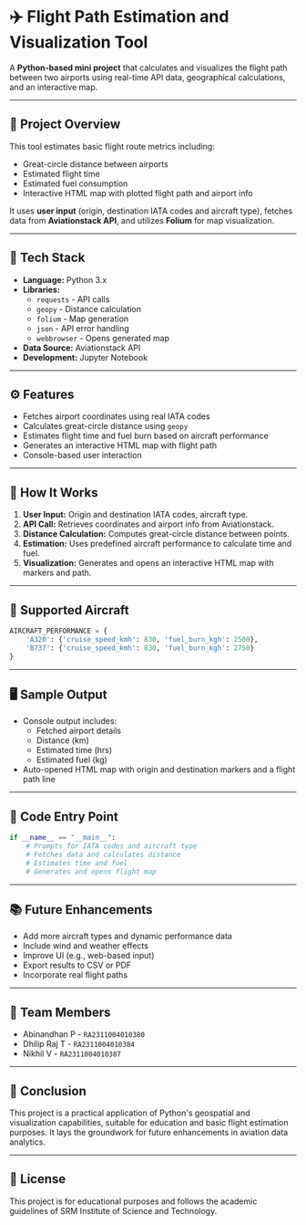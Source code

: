 
# ✈️ Flight Path Estimation and Visualization Tool

A **Python-based mini project** that calculates and visualizes the flight path between two airports using real-time API data, geographical calculations, and an interactive map.

---

## 📌 Project Overview

This tool estimates basic flight route metrics including:

- Great-circle distance between airports
- Estimated flight time
- Estimated fuel consumption
- Interactive HTML map with plotted flight path and airport info

It uses **user input** (origin, destination IATA codes and aircraft type), fetches data from **Aviationstack API**, and utilizes **Folium** for map visualization.

---

## 🧰 Tech Stack

- **Language:** Python 3.x  
- **Libraries:**
  - `requests` - API calls
  - `geopy` - Distance calculation
  - `folium` - Map generation
  - `json` - API error handling
  - `webbrowser` - Opens generated map
- **Data Source:** Aviationstack API  
- **Development:** Jupyter Notebook

---

## ⚙️ Features

- Fetches airport coordinates using real IATA codes
- Calculates great-circle distance using `geopy`
- Estimates flight time and fuel burn based on aircraft performance
- Generates an interactive HTML map with flight path
- Console-based user interaction

---

## 🧪 How It Works

1. **User Input:** Origin and destination IATA codes, aircraft type.
2. **API Call:** Retrieves coordinates and airport info from Aviationstack.
3. **Distance Calculation:** Computes great-circle distance between points.
4. **Estimation:** Uses predefined aircraft performance to calculate time and fuel.
5. **Visualization:** Generates and opens an interactive HTML map with markers and path.

---

## 🚀 Supported Aircraft

```python
AIRCRAFT_PERFORMANCE = {
    'A320': {'cruise_speed_kmh': 830, 'fuel_burn_kgh': 2500},
    'B737': {'cruise_speed_kmh': 830, 'fuel_burn_kgh': 2750}
}
```

---

## 🖥️ Sample Output

- Console output includes:
  - Fetched airport details
  - Distance (km)
  - Estimated time (hrs)
  - Estimated fuel (kg)
- Auto-opened HTML map with origin and destination markers and a flight path line

---

## 📌 Code Entry Point

```python
if __name__ == "__main__":
    # Prompts for IATA codes and aircraft type
    # Fetches data and calculates distance
    # Estimates time and fuel
    # Generates and opens flight map
```


---

## 📚 Future Enhancements

- Add more aircraft types and dynamic performance data
- Include wind and weather effects
- Improve UI (e.g., web-based input)
- Export results to CSV or PDF
- Incorporate real flight paths

---

## 👥 Team Members

- Abinandhan P - `RA2311004010380`
- Dhilip Raj T - `RA2311004010384`
- Nikhil V - `RA2311004010387`

---

## 🏁 Conclusion

This project is a practical application of Python's geospatial and visualization capabilities, suitable for education and basic flight estimation purposes. It lays the groundwork for future enhancements in aviation data analytics.

---

## 🔗 License

This project is for educational purposes and follows the academic guidelines of SRM Institute of Science and Technology.
